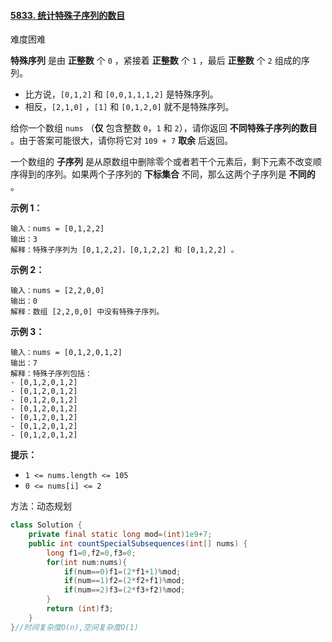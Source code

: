 #### [5833. 统计特殊子序列的数目](https://leetcode-cn.com/problems/count-number-of-special-subsequences/)

难度困难

**特殊序列** 是由 **正整数** 个 `0` ，紧接着 **正整数** 个 `1` ，最后 **正整数** 个 `2` 组成的序列。

- 比方说，`[0,1,2]` 和 `[0,0,1,1,1,2]` 是特殊序列。
- 相反，`[2,1,0]` ，`[1]` 和 `[0,1,2,0]` 就不是特殊序列。

给你一个数组 `nums` （**仅** 包含整数 `0`，`1` 和 `2`），请你返回 **不同特殊子序列的数目** 。由于答案可能很大，请你将它对 `109 + 7` **取余** 后返回。

一个数组的 **子序列** 是从原数组中删除零个或者若干个元素后，剩下元素不改变顺序得到的序列。如果两个子序列的 **下标集合** 不同，那么这两个子序列是 **不同的** 。

**示例 1：**

```
输入：nums = [0,1,2,2]
输出：3
解释：特殊子序列为 [0,1,2,2]，[0,1,2,2] 和 [0,1,2,2] 。
```

**示例 2：**

```
输入：nums = [2,2,0,0]
输出：0
解释：数组 [2,2,0,0] 中没有特殊子序列。
```

**示例 3：**

```
输入：nums = [0,1,2,0,1,2]
输出：7
解释：特殊子序列包括：
- [0,1,2,0,1,2]
- [0,1,2,0,1,2]
- [0,1,2,0,1,2]
- [0,1,2,0,1,2]
- [0,1,2,0,1,2]
- [0,1,2,0,1,2]
- [0,1,2,0,1,2]
```

**提示：**

- `1 <= nums.length <= 105`
- `0 <= nums[i] <= 2`

方法：动态规划

```java
class Solution {
    private final static long mod=(int)1e9+7;
    public int countSpecialSubsequences(int[] nums) {
        long f1=0,f2=0,f3=0;
        for(int num:nums){
            if(num==0)f1=(2*f1+1)%mod;
            if(num==1)f2=(2*f2+f1)%mod;
            if(num==2)f3=(2*f3+f2)%mod;
        }
        return (int)f3;
    }
}//时间复杂度O(n),空间复杂度O(1)
```

